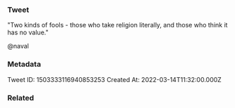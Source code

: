 ### Tweet
"Two kinds of fools - those who take religion literally, and those who think it has no value."

@naval

### Metadata
Tweet ID: 1503333116940853253
Created At: 2022-03-14T11:32:00.000Z

### Related

